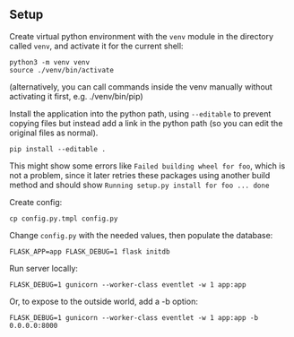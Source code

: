 Setup
-----
Create virtual python environment with the `venv` module in the
directory called `venv`, and activate it for the current shell:

	python3 -m venv venv
	source ./venv/bin/activate

(alternatively, you can call commands inside the venv manually without
activating it first, e.g. ./venv/bin/pip)

Install the application into the python path, using `--editable` to
prevent copying files but instead add a link in the python path (so you
can edit the original files as normal).

	pip install --editable .

This might show some errors like `Failed building wheel for foo`, which is not
a problem, since it later retries these packages using another build method and
should show `Running setup.py install for foo ... done`

Create config:

	cp config.py.tmpl config.py

Change `config.py` with the needed values, then populate the database:

	FLASK_APP=app FLASK_DEBUG=1 flask initdb

Run server locally:

	FLASK_DEBUG=1 gunicorn --worker-class eventlet -w 1 app:app

Or, to expose to the outside world, add a -b option:

	FLASK_DEBUG=1 gunicorn --worker-class eventlet -w 1 app:app -b 0.0.0.0:8000
